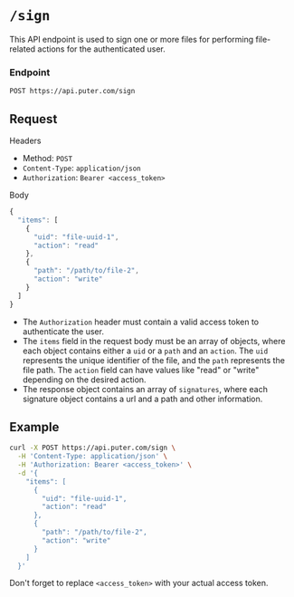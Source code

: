 # `/sign`

This API endpoint is used to sign one or more files for performing file-related actions for the authenticated user.


### Endpoint

`POST https://api.puter.com/sign`

## Request

Headers
- Method: `POST`
- `Content-Type`: `application/json`
- `Authorization`: `Bearer <access_token>`

Body
```javascript
{
  "items": [
    {
      "uid": "file-uuid-1",
      "action": "read"
    },
    {
      "path": "/path/to/file-2",
      "action": "write"
    }
  ]
}
```

- The `Authorization` header must contain a valid access token to authenticate the user.
- The `items` field in the request body must be an array of objects, where each object contains either a `uid` or a `path` and an `action`. The `uid` represents the unique identifier of the file, and the `path` represents the file path. The `action` field can have values like "read" or "write" depending on the desired action.
- The response object contains an array of `signatures`, where each signature object contains a url and a path and other information.


## Example

```bash
curl -X POST https://api.puter.com/sign \
  -H 'Content-Type: application/json' \
  -H 'Authorization: Bearer <access_token>' \
  -d '{
    "items": [
      {
        "uid": "file-uuid-1",
        "action": "read"
      },
      {
        "path": "/path/to/file-2",
        "action": "write"
      }
    ]
  }'
```

Don't forget to replace `<access_token>` with your actual access token.